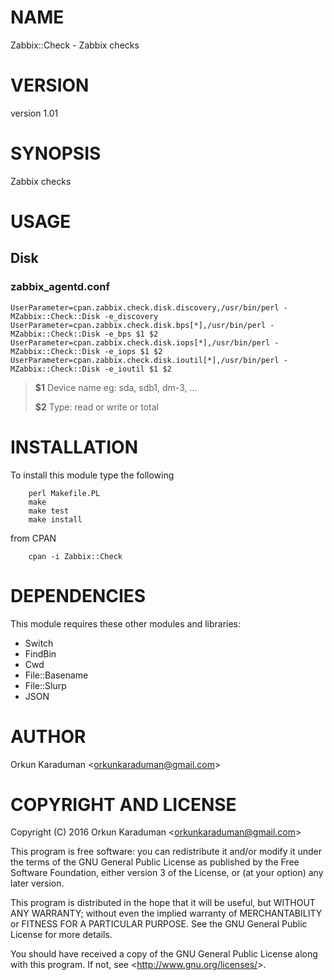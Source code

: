 # NAME

Zabbix::Check - Zabbix checks

# VERSION

version 1.01

# SYNOPSIS

Zabbix checks

# USAGE

## Disk

### zabbix\_agentd.conf

`UserParameter=cpan.zabbix.check.disk.discovery,/usr/bin/perl -MZabbix::Check::Disk -e_discovery`
`UserParameter=cpan.zabbix.check.disk.bps[*],/usr/bin/perl -MZabbix::Check::Disk -e_bps $1 $2`
`UserParameter=cpan.zabbix.check.disk.iops[*],/usr/bin/perl -MZabbix::Check::Disk -e_iops $1 $2`
`UserParameter=cpan.zabbix.check.disk.ioutil[*],/usr/bin/perl -MZabbix::Check::Disk -e_ioutil $1 $2`

> **$1** Device name eg: sda, sdb1, dm-3, ...
>
> **$2** Type: read or write or total

# INSTALLATION

To install this module type the following

        perl Makefile.PL
        make
        make test
        make install

from CPAN

        cpan -i Zabbix::Check

# DEPENDENCIES

This module requires these other modules and libraries:

- Switch
- FindBin
- Cwd
- File::Basename
- File::Slurp
- JSON

# AUTHOR

Orkun Karaduman &lt;orkunkaraduman@gmail.com&gt;

# COPYRIGHT AND LICENSE

Copyright (C) 2016  Orkun Karaduman &lt;orkunkaraduman@gmail.com&gt;

This program is free software: you can redistribute it and/or modify
it under the terms of the GNU General Public License as published by
the Free Software Foundation, either version 3 of the License, or
(at your option) any later version.

This program is distributed in the hope that it will be useful,
but WITHOUT ANY WARRANTY; without even the implied warranty of
MERCHANTABILITY or FITNESS FOR A PARTICULAR PURPOSE.  See the
GNU General Public License for more details.

You should have received a copy of the GNU General Public License
along with this program.  If not, see &lt;http://www.gnu.org/licenses/&gt;.
